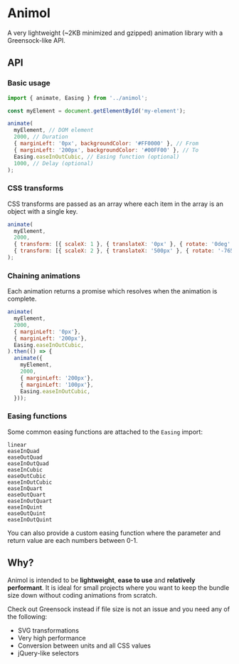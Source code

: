 # Animol

A very lightweight (~2KB minimized and gzipped) animation library with a Greensock-like API.

## API

### Basic usage
```javascript
import { animate, Easing } from '../animol';

const myElement = document.getElementById('my-element');

animate(
  myElement, // DOM element
  2000, // Duration
  { marginLeft: '0px', backgroundColor: '#FF0000' }, // From
  { marginLeft: '200px', backgroundColor: '#00FF00' }, // To
  Easing.easeInOutCubic, // Easing function (optional)
  1000, // Delay (optional)
);
```

### CSS transforms
CSS transforms are passed as an array where each item in the array is an object with a single key.

```javascript
animate(
  myElement,
  2000,
  { transform: [{ scaleX: 1 }, { translateX: '0px' }, { rotate: '0deg' }] },
  { transform: [{ scaleX: 2 }, { translateX: '500px' }, { rotate: '-765deg' }] },
);
```

### Chaining animations
Each animation returns a promise which resolves when the animation is complete.
```javascript
animate(
  myElement,
  2000,
  { marginLeft: '0px'},
  { marginLeft: '200px'},
  Easing.easeInOutCubic,
).then(() => {
  animate({
    myElement,
    2000,
    { marginLeft: '200px'},
    { marginLeft: '100px'},
    Easing.easeInOutCubic,
  }));
```

### Easing functions
Some common easing functions are attached to the `Easing` import:
```
linear
easeInQuad
easeOutQuad
easeInOutQuad
easeInCubic
easeOutCubic
easeInOutCubic
easeInQuart
easeOutQuart
easeInOutQuart
easeInQuint
easeOutQuint
easeInOutQuint
```

You can also provide a custom easing function where the parameter and return value are each numbers between 0-1.

## Why?
Animol is intended to be **lightweight**, **ease to use** and **relatively performant**. It is ideal for small projects where you want to keep the bundle size down without coding animations from scratch.

Check out Greensock instead if file size is not an issue and you need any of the following:
 * SVG transformations
 * Very high performance
 * Conversion between units and all CSS values
 * jQuery-like selectors